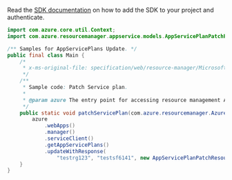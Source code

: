 Read the [SDK documentation](https://github.com/Azure/azure-sdk-for-java/blob/azure-resourcemanager_2.12.0/sdk/resourcemanager/azure-resourcemanager/README.md) on how to add the SDK to your project and authenticate.

```java
import com.azure.core.util.Context;
import com.azure.resourcemanager.appservice.models.AppServicePlanPatchResource;

/** Samples for AppServicePlans Update. */
public final class Main {
    /*
     * x-ms-original-file: specification/web/resource-manager/Microsoft.Web/stable/2021-03-01/examples/PatchAppServicePlan.json
     */
    /**
     * Sample code: Patch Service plan.
     *
     * @param azure The entry point for accessing resource management APIs in Azure.
     */
    public static void patchServicePlan(com.azure.resourcemanager.AzureResourceManager azure) {
        azure
            .webApps()
            .manager()
            .serviceClient()
            .getAppServicePlans()
            .updateWithResponse(
                "testrg123", "testsf6141", new AppServicePlanPatchResource().withKind("app"), Context.NONE);
    }
}
```
